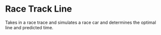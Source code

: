 # Race Track Line
Takes in a race trace and simulates a race car and determines the optimal line and predicted time.
